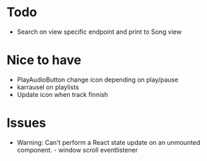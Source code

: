 # Todo
  - Search on view specific endpoint and print to Song view 

# Nice to have
  - PlayAudioButton change icon depending on play/pause
  - karrausel on playlists
  - Update icon when track finnish

# Issues
  - Warning: Can't perform a React state update on an unmounted component. - window scroll eventlistener
   

